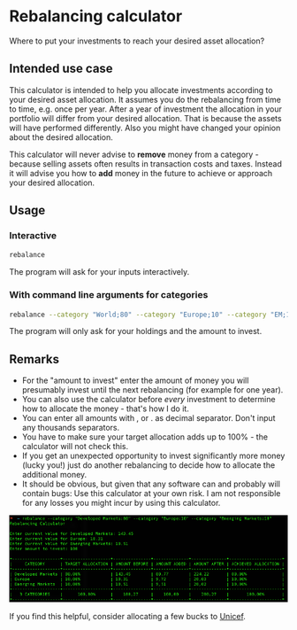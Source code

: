 # Rebalancing calculator

Where to put your investments to reach your desired asset allocation?

## Intended use case

This calculator is intended to help you allocate investments according to your desired asset allocation. It assumes you do the rebalancing from time to time, e.g. once per year.
After a year of investment the allocation in your portfolio will differ from your desired allocation. That is because the assets will have performed differently. Also you might have changed your opinion about the desired allocation.

This calculator will never advise to **remove** money from a category - because selling assets often results in transaction costs and taxes. Instead it will advise you how to **add** money in the future to achieve or approach your desired allocation.

## Usage

### Interactive

```bash
rebalance
```

The program will ask for your inputs interactively.

### With command line arguments for categories

```bash
rebalance --category "World;80" --category "Europe;10" --category "EM;10"
```

The program will only ask for your holdings and the amount to invest.

## Remarks

* For the "amount to invest" enter the amount of money you will presumably invest until the next rebalancing (for example for one year).
* You can also use the calculator before _every_ investment to determine how to allocate the money - that's how I do it.
* You can enter all amounts with , or . as decimal separator. Don't input any thousands separators.
* You have to make sure your target allocation adds up to 100% - the calculator will not check this.
* If you get an unexpected opportunity to invest significantly more money (lucky you!) just do another rebalancing to decide how to allocate the additional money.
* It should be obvious, but given that any software can and probably will contain bugs: Use this calculator at your own risk. I am not responsible for any losses you might incur by using this calculator.

![Example](./example.png)

If you find this helpful, consider allocating a few bucks to [Unicef](https://www.unicef.org/).
